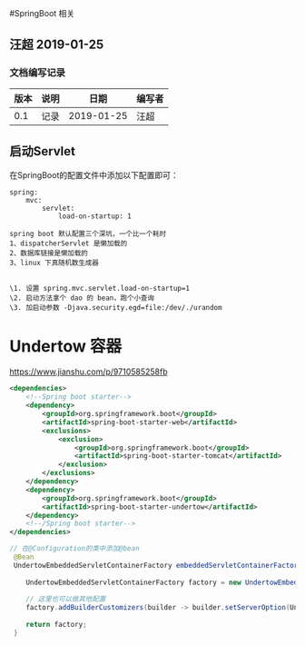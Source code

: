 #SpringBoot 相关


## 汪超  2019-01-25

### 文档编写记录

版本    |   说明    |   日期   | 编写者 
-------| ----------| ---------| --------
 0.1   | 记录 |  2019-01-25 |  汪超
 
 
## 启动Servlet 

在SpringBoot的配置文件中添加以下配置即可：

```
spring:
	mvc: 
		servlet:
			load-on-startup: 1
```

```
spring boot 默认配置三个深坑，一个比一个耗时
1、dispatcherServlet 是懒加载的
2、数据库链接是懒加载的
3、linux 下真随机数生成器


\1. 设置 spring.mvc.servlet.load-on-startup=1
\2. 启动方法拿个 dao 的 bean，跑个小查询
\3. 加启动参数 -Djava.security.egd=file:/dev/./urandom

```

# Undertow 容器

https://www.jianshu.com/p/9710585258fb

``` xml
<dependencies>
    <!--Spring boot starter-->
    <dependency>
        <groupId>org.springframework.boot</groupId>
        <artifactId>spring-boot-starter-web</artifactId>
        <exclusions>
            <exclusion>
                <groupId>org.springframework.boot</groupId>
                <artifactId>spring-boot-starter-tomcat</artifactId>
            </exclusion>
        </exclusions>
    </dependency>
    <dependency>
        <groupId>org.springframework.boot</groupId>
        <artifactId>spring-boot-starter-undertow</artifactId>
    </dependency>
    <!--/Spring boot starter-->
</dependencies>
```

``` java
// 在@Configuration的类中添加@bean
 @Bean
 UndertowEmbeddedServletContainerFactory embeddedServletContainerFactory() {
    
    UndertowEmbeddedServletContainerFactory factory = new UndertowEmbeddedServletContainerFactory();
    
    // 这里也可以做其他配置
    factory.addBuilderCustomizers(builder -> builder.setServerOption(UndertowOptions.ENABLE_HTTP2, true));
    
    return factory;
 }
```